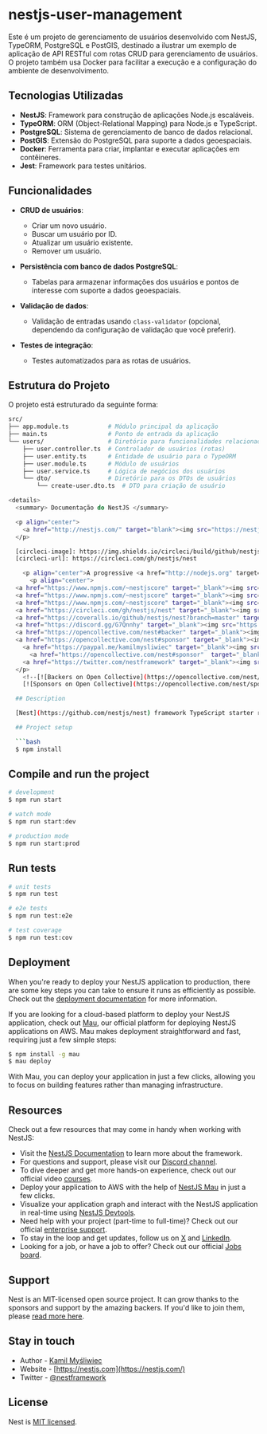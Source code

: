 # nestjs-user-management

Este é um projeto de gerenciamento de usuários desenvolvido com NestJS, TypeORM, PostgreSQL e PostGIS, destinado a ilustrar um exemplo de aplicação de API RESTful com rotas CRUD para gerenciamento de usuários. O projeto também usa Docker para facilitar a execução e a configuração do ambiente de desenvolvimento.

## Tecnologias Utilizadas

- **NestJS**: Framework para construção de aplicações Node.js escaláveis.
- **TypeORM**: ORM (Object-Relational Mapping) para Node.js e TypeScript.
- **PostgreSQL**: Sistema de gerenciamento de banco de dados relacional.
- **PostGIS**: Extensão do PostgreSQL para suporte a dados geoespaciais.
- **Docker**: Ferramenta para criar, implantar e executar aplicações em contêineres.
- **Jest**: Framework para testes unitários.

## Funcionalidades

- **CRUD de usuários**:
  - Criar um novo usuário.
  - Buscar um usuário por ID.
  - Atualizar um usuário existente.
  - Remover um usuário.
  
- **Persistência com banco de dados PostgreSQL**:
  - Tabelas para armazenar informações dos usuários e pontos de interesse com suporte a dados geoespaciais.

- **Validação de dados**:
  - Validação de entradas usando `class-validator` (opcional, dependendo da configuração de validação que você preferir).

- **Testes de integração**:
  - Testes automatizados para as rotas de usuários.

## Estrutura do Projeto

O projeto está estruturado da seguinte forma:

```bash
src/
├── app.module.ts           # Módulo principal da aplicação
├── main.ts                 # Ponto de entrada da aplicação
└── users/                  # Diretório para funcionalidades relacionadas a usuários
    ├── user.controller.ts  # Controlador de usuários (rotas)
    ├── user.entity.ts      # Entidade de usuário para o TypeORM
    ├── user.module.ts      # Módulo de usuários
    ├── user.service.ts     # Lógica de negócios dos usuários
    └── dto/                # Diretório para os DTOs de usuários
        └── create-user.dto.ts  # DTO para criação de usuário

<details>
  <summary> Documentação do NestJS </summary>

  <p align="center">
    <a href="http://nestjs.com/" target="blank"><img src="https://nestjs.com/img/logo-small.svg" width="120" alt="Nest Logo" /></a>
  </p>

  [circleci-image]: https://img.shields.io/circleci/build/github/nestjs/nest/master?token=abc123def456
  [circleci-url]: https://circleci.com/gh/nestjs/nest

    <p align="center">A progressive <a href="http://nodejs.org" target="_blank">Node.js</a> framework for building efficient and scalable server-side applications.</p>
      <p align="center">
  <a href="https://www.npmjs.com/~nestjscore" target="_blank"><img src="https://img.shields.io/npm/v/@nestjs/core.svg" alt="NPM Version" /></a>
  <a href="https://www.npmjs.com/~nestjscore" target="_blank"><img src="https://img.shields.io/npm/l/@nestjs/core.svg" alt="Package License" /></a>
  <a href="https://www.npmjs.com/~nestjscore" target="_blank"><img src="https://img.shields.io/npm/dm/@nestjs/common.svg" alt="NPM Downloads" /></a>
  <a href="https://circleci.com/gh/nestjs/nest" target="_blank"><img src="https://img.shields.io/circleci/build/github/nestjs/nest/master" alt="CircleCI" /></a>
  <a href="https://coveralls.io/github/nestjs/nest?branch=master" target="_blank"><img src="https://coveralls.io/repos/github/nestjs/nest/badge.svg?branch=master#9" alt="Coverage" /></a>
  <a href="https://discord.gg/G7Qnnhy" target="_blank"><img src="https://img.shields.io/badge/discord-online-brightgreen.svg" alt="Discord"/></a>
  <a href="https://opencollective.com/nest#backer" target="_blank"><img src="https://opencollective.com/nest/backers/badge.svg" alt="Backers on Open Collective" /></a>
  <a href="https://opencollective.com/nest#sponsor" target="_blank"><img src="https://opencollective.com/nest/sponsors/badge.svg" alt="Sponsors on Open Collective" /></a>
    <a href="https://paypal.me/kamilmysliwiec" target="_blank"><img src="https://img.shields.io/badge/Donate-PayPal-ff3f59.svg" alt="Donate us"/></a>
      <a href="https://opencollective.com/nest#sponsor"  target="_blank"><img src="https://img.shields.io/badge/Support%20us-Open%20Collective-41B883.svg" alt="Support us"></a>
    <a href="https://twitter.com/nestframework" target="_blank"><img src="https://img.shields.io/twitter/follow/nestframework.svg?style=social&label=Follow" alt="Follow us on Twitter"></a>
  </p>
    <!--[![Backers on Open Collective](https://opencollective.com/nest/backers/badge.svg)](https://opencollective.com/nest#backer)
    [![Sponsors on Open Collective](https://opencollective.com/nest/sponsors/badge.svg)](https://opencollective.com/nest#sponsor)-->

  ## Description

  [Nest](https://github.com/nestjs/nest) framework TypeScript starter repository.

  ## Project setup

  ```bash
  $ npm install
  ```

  ## Compile and run the project

  ```bash
  # development
  $ npm run start

  # watch mode
  $ npm run start:dev

  # production mode
  $ npm run start:prod
  ```

  ## Run tests

  ```bash
  # unit tests
  $ npm run test

  # e2e tests
  $ npm run test:e2e

  # test coverage
  $ npm run test:cov
  ```

  ## Deployment

  When you're ready to deploy your NestJS application to production, there are some key steps you can take to ensure it runs as efficiently as possible. Check out the [deployment documentation](https://docs.nestjs.com/deployment) for more information.

  If you are looking for a cloud-based platform to deploy your NestJS application, check out [Mau](https://mau.nestjs.com), our official platform for deploying NestJS applications on AWS. Mau makes deployment straightforward and fast, requiring just a few simple steps:

  ```bash
  $ npm install -g mau
  $ mau deploy
  ```

  With Mau, you can deploy your application in just a few clicks, allowing you to focus on building features rather than managing infrastructure.

  ## Resources

  Check out a few resources that may come in handy when working with NestJS:

  - Visit the [NestJS Documentation](https://docs.nestjs.com) to learn more about the framework.
  - For questions and support, please visit our [Discord channel](https://discord.gg/G7Qnnhy).
  - To dive deeper and get more hands-on experience, check out our official video [courses](https://courses.nestjs.com/).
  - Deploy your application to AWS with the help of [NestJS Mau](https://mau.nestjs.com) in just a few clicks.
  - Visualize your application graph and interact with the NestJS application in real-time using [NestJS Devtools](https://devtools.nestjs.com).
  - Need help with your project (part-time to full-time)? Check out our official [enterprise support](https://enterprise.nestjs.com).
  - To stay in the loop and get updates, follow us on [X](https://x.com/nestframework) and [LinkedIn](https://linkedin.com/company/nestjs).
  - Looking for a job, or have a job to offer? Check out our official [Jobs board](https://jobs.nestjs.com).

  ## Support

  Nest is an MIT-licensed open source project. It can grow thanks to the sponsors and support by the amazing backers. If you'd like to join them, please [read more here](https://docs.nestjs.com/support).

  ## Stay in touch

  - Author - [Kamil Myśliwiec](https://twitter.com/kammysliwiec)
  - Website - [https://nestjs.com](https://nestjs.com/)
  - Twitter - [@nestframework](https://twitter.com/nestframework)

  ## License

  Nest is [MIT licensed](https://github.com/nestjs/nest/blob/master/LICENSE).


</details>